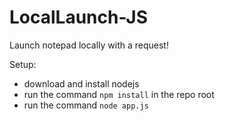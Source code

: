 # LocalLaunch-JS
Launch notepad locally with a request! 

Setup:
- download and install nodejs
- run the command `npm install` in the repo root
- run the command `node app.js`
